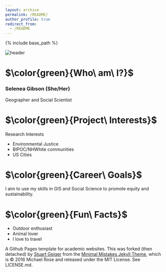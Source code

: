 ```yaml
---
layout: archive
permalink: /README/
author_profile: true
redirect_from:
  - /README
---
```


{% include base_path %}


![header](https://capsule-render.vercel.app/api?type=waving&color=auto&height=300&section=header&text=Hi!&fontcolor=#x1F34F&fontSize=90&animation=fadeIn)
<p align='center'>
</p>

# $\color{green}{Who\ am\ I?}$
### Selenea Gibson (She/Her)
Geographer and Social Scientist

# $\color{green}{Project\ Interests}$
Research Interests
- Environmental Justice
- BIPOC/NHWhite communities
- US Cities

# $\color{green}{Career\ Goals}$
I aim to use my skills in GIS and Social Science to promote equity and sustainability.

# $\color{green}{Fun\ Facts}$
- Outdoor enthusiast
- Animal lover
- I love to travel


A Github Pages template for academic websites. This was forked (then detached) by [Stuart Geiger](https://github.com/staeiou) from the [Minimal Mistakes Jekyll Theme](https://mmistakes.github.io/minimal-mistakes/), which is © 2016 Michael Rose and released under the MIT License. See LICENSE.md.
